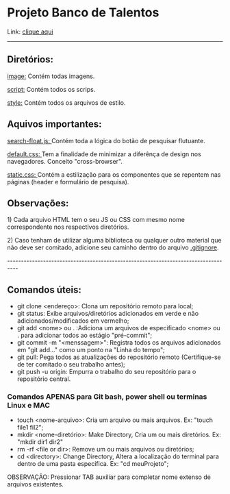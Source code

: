# Projeto Banco de Talentos
Link: <a href="https://lalbuque.github.io/banco-de-talentos/">clique aqui</a>

---------------------------------------------------------------------------------
## Diretórios:

<p><a href="image/">image:</a> Contém todas imagens.</p>
<p><a href="script/">script:</a> Contém todos os scrips.</p>
<p><a href="style/">style:</a> Contém todos os arquivos de estilo.</p>

## Aquivos importantes:
<p><a href="script/search-float.js">search-float.js: </a>Contém toda a lógica do botão de pesquisar flutuante.</p>
<p><a href="style/default.css">default.css: </a>Tem a finalidade de minimizar a diferênça de design nos navegadores. Conceito "cross-browser".</p>
<p><a href="style/static.css">static.css: </a>Contém a estilização para os componentes que se repentem nas páginas (header e formulário de pesquisa).</p>

## Observações:
<p>1) Cada arquivo HTML tem o seu JS ou CSS com mesmo nome correspondente nos respectivos diretórios.</p>
<p>2) Caso tenham de utilizar alguma biblioteca ou qualquer outro material que não deve ser comitado, adicione seu caminho dentro do arquivo <a href=".gitignore">.gitignore</a>.<p>
----------------------------------------------------------------------------------

## Comandos úteis:
<ul>
<li>git clone &lt;endereço&gt;: Clona um repositório remoto para local;</li>
<li>git status: Exibe arquivos/diretórios adicionados em verde e não adicionados/modificados em vermelho;</li>
<li>git add &lt;nome&gt; ou . :Adiciona um arquivos de especificado &lt;nome> ou . para adicionar todos ao estágio "pré-commit";</li>
<li>git commit -m "&lt;menssagem&gt;": Registra todos os arquivos adicionados em "git add..." como um ponto na "Linha do tempo";</li>
<li>git pull: Pega todos as atualizações do repositório remoto (Certifique-se de ter comitado o seu trabalho antes);</li>
<li>git push -u origin: Empurra o trabalho do seu repositório para o repositório central.</li>
</ul>

### Comandos APENAS para Git bash, power shell ou terminas Linux e MAC
<ul>
<li>touch &lt;nome-arquivo&gt;: Cria um arquivo ou mais arquivos. Ex: "touch file1 fil2";</li>
<li>mkdir &lt;nome-diretório&gt;: Make Directory, Cria um ou mais diretórios. Ex: "mkdir dir1 dir2"</li>
<li>rm -rf &lt;file or dir&gt;: Remove um ou mais arquivos ou diretórios;</li>
<li>cd &lt;directory&gt;: Change Directory, Altera a localização do terminal para dentro de uma pasta especifica. Ex: "cd meuProjeto";</li>
</ul>
<p>OBSERVAÇÃO: Pressionar TAB auxiliar para completar nome extenso de arquivos existentes.</p>
